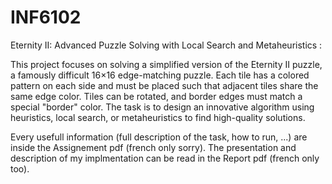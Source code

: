 # INF6102
Eternity II: Advanced Puzzle Solving with Local Search and Metaheuristics :

This project focuses on solving a simplified version of the Eternity II puzzle, a famously difficult 16×16 edge-matching puzzle. Each tile has a colored pattern on each side and must be placed such that adjacent tiles share the same edge color. Tiles can be rotated, and border edges must match a special "border" color. The task is to design an innovative algorithm using heuristics, local search, or metaheuristics to find high-quality solutions. 

Every usefull information (full description of the task, how to run, ...) are inside the Assignement pdf (french only sorry). The presentation and description of my implmentation can be read in the Report pdf (french only too).